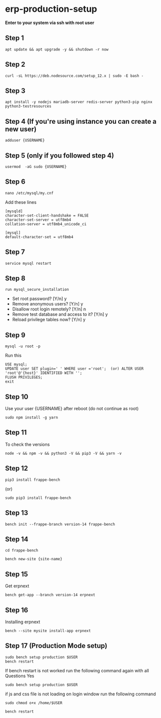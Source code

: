 # erp-production-setup
**Enter to your system via ssh with root user**
## Step 1
```
apt update && apt upgrade -y && shutdown -r now
```
## Step 2
```
curl -sL https://deb.nodesource.com/setup_12.x | sudo -E bash -
```
## Step 3
```
apt install -y nodejs mariadb-server redis-server python3-pip nginx python3-testresources
```
## Step 4 (If you're using instance you can create a new user)
```
adduser {USERNAME}
```
## Step 5 (only if you followed step 4)
```
usermod  -aG sudo {USERNAME}
```
## Step 6
```
nano /etc/mysql/my.cnf
```
Add these lines
```
[mysqld]
character-set-client-handshake = FALSE 
character-set-server = utf8mb4 
collation-server = utf8mb4_unicode_ci 

[mysql]
default-character-set = utf8mb4
```
## Step 7
```
service mysql restart
```
## Step 8
```
run mysql_secure_installation
```
- Set root password? [Y/n] y
- Remove anonymous users? [Y/n] y
- Disallow root login remotely? [Y/n] n
- Remove test database and access to it? [Y/n] y
- Reload privilege tables now? [Y/n] y
## Step 9
```
mysql -u root -p
```
Run this
```
USE mysql; 
UPDATE user SET plugin=' ' WHERE user ='root';  (or) ALTER USER 'root'@'{host}' IDENTIFIED WITH '';
FLUSH PRIVILEGES;
exit
```
## Step 10
Use your user {USERNAME} after reboot (do not continue as root)
```
sudo npm install -g yarn
```
## Step 11
To check the versions
```
node -v && npm -v && python3 -V && pip3 -V && yarn -v 
```
## Step 12
```
pip3 install frappe-bench
```
(or)
```
sudo pip3 install frappe-bench
```
## Step 13
```
bench init --frappe-branch version-14 frappe-bench
```
## Step 14
```
cd frappe-bench
```
```
bench new-site {site-name}
```
## Step 15
Get erpnext
```
bench get-app --branch version-14 erpnext
```
## Step 16
Installing erpnext
```
bench --site mysite install-app erpnext
```
## Step 17 (Production Mode setup)
```
sudo bench setup production $USER
bench restart
```
If bench restart is not worked run the following command again with all Questions Yes
```
sudo bench setup production $USER
```
if js and css file is not loading on login window run the following command
```
sudo chmod o+x /home/$USER
```
```
bench restart
```
